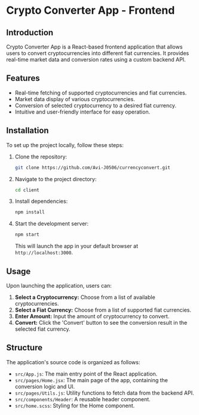 # Crypto Converter App - Frontend

## Introduction

Crypto Converter App is a React-based frontend application that allows users to convert cryptocurrencies into different fiat currencies. It provides real-time market data and conversion rates using a custom backend API.

## Features

- Real-time fetching of supported cryptocurrencies and fiat currencies.
- Market data display of various cryptocurrencies.
- Conversion of selected cryptocurrency to a desired fiat currency.
- Intuitive and user-friendly interface for easy operation.

## Installation

To set up the project locally, follow these steps:

1. Clone the repository:

   ```bash
   git clone https://github.com/Avi-J0506/currencyconvert.git
   ```

2. Navigate to the project directory:

   ```bash
   cd client
   ```

3. Install dependencies:

   ```bash
   npm install
   ```

4. Start the development server:

   ```bash
   npm start
   ```

   This will launch the app in your default browser at `http://localhost:3000`.

## Usage

Upon launching the application, users can:

1. **Select a Cryptocurrency:** Choose from a list of available cryptocurrencies.
2. **Select a Fiat Currency:** Choose from a list of supported fiat currencies.
3. **Enter Amount:** Input the amount of cryptocurrency to convert.
4. **Convert:** Click the 'Convert' button to see the conversion result in the selected fiat currency.

## Structure

The application's source code is organized as follows:

- `src/App.js`: The main entry point of the React application.
- `src/pages/Home.jsx`: The main page of the app, containing the conversion logic and UI.
- `src/pages/Utils.js`: Utility functions to fetch data from the backend API.
- `src/components/Header`: A reusable header component.
- `src/home.scss`: Styling for the Home component.
